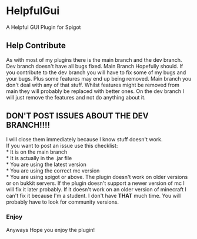 # HelpfulGui
 A Helpful GUI Plugin for Spigot

## Help Contribute
As with most of my plugins there is the main branch and the dev branch. Dev branch doesn't have all bugs fixed. Main Branch Hopefully should. If you contribute to the dev branch you will have to fix some of my bugs and your bugs. Plus some features may end up being removed. Main branch you don't deal with any of that stuff. Whilst features might be removed from main they will probably be replaced with better ones. On the dev branch I will just remove the features and not do anything about it.

## DON'T POST ISSUES ABOUT THE DEV BRANCH!!!!
I will close them immediately because I know stuff doesn't work.
<br> If you want to post an issue use this checklist:
<br>* It is on the main branch
<br>* It is actually in the .jar file
<br>* You are using the latest version
<br>* You are using the correct mc version
<br>* You are using spigot or above.
The plugin doesn't work on older versions or on bukkit servers. If the plugin doesn't support a newer version of mc I will fix it later probably. If it doesn't work on an older version of minecraft I can't fix it because I'm a student. I don't have **THAT** much time. You will probably have to look for community versions.

### Enjoy
Anyways Hope you enjoy the plugin!
